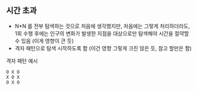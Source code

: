## 시간 초과

- N*N 를 전부 탐색하는 것으로 처음에 생각했지만, 처음에는 그렇게 처리하더라도, 1회 수행 후에는 인구의 변화가 발생한 지점을 대상으로만 탐색해야 시간을 절약할 수 있음 (이게 영향이 큰 듯)
- 격자 패턴으로 탐색 시작하도록 함 (이건 영향 그렇게 크진 않은 듯, 참고 할만은 함)

격자 패턴 예시
```
O X O
X O X
O X O
```